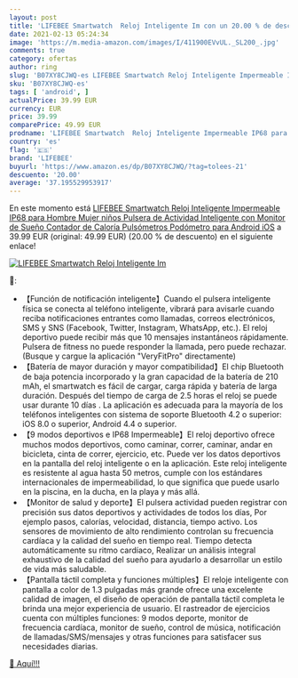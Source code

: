 ```yaml
---
layout: post
title: 'LIFEBEE Smartwatch  Reloj Inteligente Im con un 20.00 % de descuento'
date: 2021-02-13 05:24:34
image: 'https://m.media-amazon.com/images/I/411900EVvUL._SL200_.jpg'
comments: true
category: ofertas
author: ring
slug: 'B07XY8CJWQ-es LIFEBEE Smartwatch Reloj Inteligente Impermeable IP68 para...'
sku: 'B07XY8CJWQ-es'
tags: [ 'android', ]
actualPrice: 39.99 EUR
currency: EUR
price: 39.99
comparePrice: 49.99 EUR
prodname: 'LIFEBEE Smartwatch  Reloj Inteligente Impermeable IP68 para Hombre Mujer niños  Pulsera de Actividad Inteligente con Monitor de Sueño Contador de Caloría Pulsómetros Podómetro para Android iOS'
country: 'es'
flag: '🇪🇸'
brand: 'LIFEBEE'
buyurl: 'https://www.amazon.es/dp/B07XY8CJWQ/?tag=tolees-21'
descuento: '20.00'
average: '37.195529953917'
---
```


En este momento está [LIFEBEE Smartwatch  Reloj Inteligente Impermeable IP68 para Hombre Mujer niños  Pulsera de Actividad Inteligente con Monitor de Sueño Contador de Caloría Pulsómetros Podómetro para Android iOS](https://www.amazon.es/dp/B07XY8CJWQ/?tag=tolees-21) a 39.99 EUR (original: 49.99 EUR) (20.00 %  de descuento) en el siguiente enlace!

[![LIFEBEE Smartwatch  Reloj Inteligente Im](https://m.media-amazon.com/images/I/411900EVvUL._SL200_.jpg)](https://www.amazon.es/dp/B07XY8CJWQ/?tag=tolees-21)

🔎:

- 【Función de notificación inteligente】Cuando el pulsera inteligente física se conecta al teléfono inteligente, vibrará para avisarle cuando reciba notificaciones entrantes como llamadas, correos electrónicos, SMS y SNS (Facebook, Twitter, Instagram, WhatsApp, etc.). El reloj deportivo puede recibir más que 10 mensajes instantáneos rápidamente. Pulsera de fitness no puede responder la llamada, pero puede rechazar. (Busque y cargue la aplicación "VeryFitPro" directamente)
- 【Batería de mayor duración y mayor compatibilidad】El chip Bluetooth de baja potencia incorporado y la gran capacidad de la batería de 210 mAh, el smartwatch es fácil de cargar, carga rápida y batería de larga duración. Después del tiempo de carga de 2.5 horas el reloj se puede usar durante 10 días . La aplicación es adecuada para la mayoría de los teléfonos inteligentes con sistema de soporte Bluetooth 4.2 o superior: iOS 8.0 o superior, Android 4.4 o superior.
- 【9 modos deportivos e IP68 Impermeable】El reloj deportivo ofrece muchos modos deportivos, como caminar, correr, caminar, andar en bicicleta, cinta de correr, ejercicio, etc. Puede ver los datos deportivos en la pantalla del reloj inteligente o en la aplicación. Este reloj inteligente es resistente al agua hasta 50 metros, cumple con los estándares internacionales de impermeabilidad, lo que significa que puede usarlo en la piscina, en la ducha, en la playa y más allá.
- 【Monitor de salud y deporte】El pulsera actividad pueden registrar con precisión sus datos deportivos y actividades de todos los días, Por ejemplo pasos, calorías, velocidad, distancia, tiempo activo. Los sensores de movimiento de alto rendimiento controlan su frecuencia cardíaca y la calidad del sueño en tiempo real. Tiempo detecta automáticamente su ritmo cardíaco, Realizar un análisis integral exhaustivo de la calidad del sueño para ayudarlo a desarrollar un estilo de vida más saludable.
- 【Pantalla táctil completa y funciones múltiples】El reloje inteligente con pantalla a color de 1.3 pulgadas más grande ofrece una excelente calidad de imagen, el diseño de operación de pantalla táctil completa le brinda una mejor experiencia de usuario. El rastreador de ejercicios cuenta con múltiples funciones: 9 modos deporte, monitor de frecuencia cardíaca, monitor de sueño, control de música, notificación de llamadas/SMS/mensajes y otras funciones para satisfacer sus necesidades diarias.

[🛒 Aquí!!!](https://www.amazon.es/dp/B07XY8CJWQ/?tag=tolees-21)
